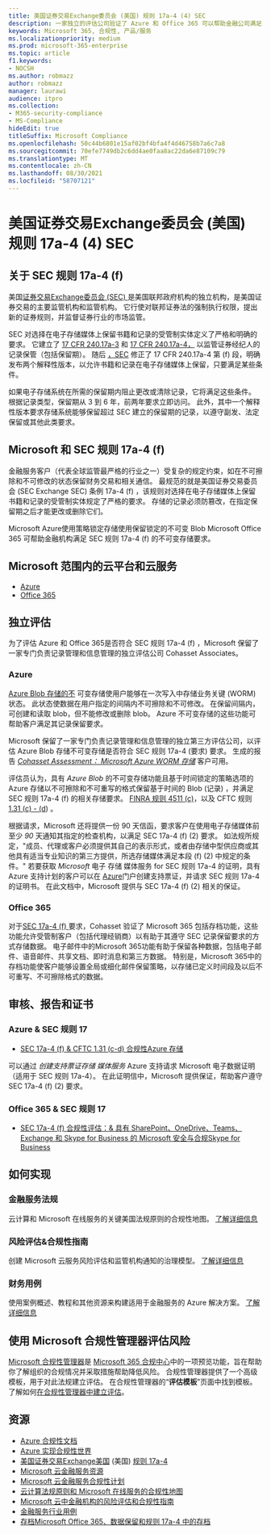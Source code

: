 ```yaml
---
title: 美国证券交易Exchange委员会 (美国) 规则 17a-4 (4) SEC
description: 一家独立的评估公司验证了 Azure 和 Office 365 可以帮助金融公司满足 SEC 规则 17a-4 (记录) 和不可变存储要求。
keywords: Microsoft 365, 合规性, 产品/服务
ms.localizationpriority: medium
ms.prod: microsoft-365-enterprise
ms.topic: article
f1.keywords:
- NOCSH
ms.author: robmazz
author: robmazz
manager: laurawi
audience: itpro
ms.collection:
- M365-security-compliance
- MS-Compliance
hideEdit: true
titleSuffix: Microsoft Compliance
ms.openlocfilehash: 50c44b6801e15af02bf4bfa4f4d46758b7a6c7a8
ms.sourcegitcommit: 70efe7749db2c6dd4ae0faa8ac22da6e87109c79
ms.translationtype: MT
ms.contentlocale: zh-CN
ms.lasthandoff: 08/30/2021
ms.locfileid: "58707121"
---
```

# <a name="securities-and-exchange-commission-sec-rule-17a-4f-united-states"></a>美国证券交易Exchange委员会 (美国) 规则 17a-4 (4) SEC

## <a name="about-sec-rule-17a-4f"></a>关于 SEC 规则 17a-4 (f) 

美国[证券交易Exchange委员会 (SEC) ](https://www.sec.gov/)是美国联邦政府机构的独立机构，是美国证券交易的主要监管机构和监管机构。 它行使对联邦证券法的强制执行权限，提出新的证券规则，并监督证券行业的市场监管。

SEC 对选择在电子存储媒体上保留书籍和记录的受管制实体定义了严格和明确的要求。 它建立了 [17 CFR 240.17a-3](https://www.govinfo.gov/app/details/CFR-2012-title17-vol3/CFR-2012-title17-vol3-sec240-17a-3) 和 [17 CFR 240.17a-4，](https://www.ecfr.gov/cgi-bin/text-idx?mc=true&node=pt17.4.240&rgn=div5#se17.4.240_117a_64) 以监管证券经纪人的记录保管（包括保留期）。 随后 [，SEC](https://www.sec.gov/rules/interp/34-47806.htm) 修正了 17 CFR 240.17a-4 第 (f) 段，明确发布两个解释性版本，以允许书籍和记录在电子存储媒体上保留，只要满足某些条件。

如果电子存储系统在所需的保留期内阻止更改或清除记录，它将满足这些条件。 根据记录类型，保留期从 3 到 6 年，前两年要求立即访问。 此外，其中一个解释性版本要求存储系统能够保留超过 SEC 建立的保留期的记录，以遵守副发、法定保留或其他此类要求。

## <a name="microsoft-and-sec-rule-17a-4f"></a>Microsoft 和 SEC 规则 17a-4 (f) 

金融服务客户（代表全球监管最严格的行业之一）受复杂的规定约束，如在不可擦除和不可修改的状态保留财务交易和相关通信。 最规范的就是美国证券交易委员会 (SEC Exchange SEC) 条例 17a-4 (f) ，该规则对选择在电子存储媒体上保留书籍和记录的受管制实体规定了严格的要求。 存储的记录必须防篡改，在指定保留期之后才能更改或删除它们。

Microsoft Azure使用策略锁定存储使用保留锁定的不可变 Blob Microsoft Office 365 可帮助金融机构满足 SEC 规则 17a-4 (f) 的不可变存储要求。

## <a name="microsoft-in-scope-cloud-platforms--services"></a>Microsoft 范围内的云平台和云服务

- [Azure](https://gallery.technet.microsoft.com/Overview-of-Azure-c1be3942)
- [Office 365](https://aka.ms/Office365ComplianceOfferings)

## <a name="independent-assessments"></a>独立评估

为了评估 Azure 和 Office 365是否符合 SEC 规则 17a-4 (f) ，Microsoft 保留了一家专门负责记录管理和信息管理的独立评估公司 Cohasset Associates。

### <a name="azure"></a>Azure

[Azure Blob 存储的不](/azure/storage/blobs/storage-blob-immutable-storage) 可变存储使用户能够在一次写入中存储业务关键 (WORM) 状态。 此状态使数据在用户指定的间隔内不可擦除和不可修改。 在保留间隔内，可创建和读取 blob，但不能修改或删除 blob。 Azure 不可变存储的这些功能可帮助客户满足其记录保留要求。

Microsoft 保留了一家专门负责记录管理和信息管理的独立第三方评估公司，以评估 Azure Blob 存储不可变存储是否符合 SEC 规则 17a-4 (要求) 要求。 生成的报告 *[Cohasset Assessment： Microsoft Azure WORM 存储](https://azure.microsoft.com/resources/azure-immutable-storage-assessment-for-sec-17a-4f-by-cohasset/)* 客户可用。

评估员认为，具有 *Azure Blob* 的不可变存储功能且基于时间锁定的策略选项的 Azure 存储以不可擦除和不可重写的格式保留基于时间的 Blob (记录) ，并满足 SEC 规则 17a-4 (f) 的相关存储要求。 [FINRA 规则 4511 (c)](offering-FINRA-4511.md)，以及 CFTC 规则 [1.31 (c) - (d](offering-cftc-1-31-us.md)) 。

根据请求，Microsoft 还将提供一份 90 天信函，要求客户在使用电子存储媒体前至少 *90* 天通知其指定的检查机构，以满足 SEC 17a-4 (f)  (2) 要求。 如法规所规定，"成员、代理或客户必须提供其自己的表示形式，或者由存储中型供应商或其他具有适当专业知识的第三方提供，所选存储媒体满足本段 (f)  (2) 中规定的条件。" 若要获取 *Microsoft* 电子 存储 媒体服务 for SEC 规则 17a-4 的证明，具有 Azure [](https://azure.microsoft.com/support/create-ticket/)支持计划的客户可以在 [Azure](https://azure.microsoft.com/support/plans/)门户创建支持票证，并请求 SEC 规则 17a-4 的证明书。 在此文档中，Microsoft 提供与 SEC 17a-4 (f)  (2) 相关的保证。

### <a name="office-365"></a>Office 365

对于[SEC 17a-4 (f) ](/microsoft-365/compliance/retention-regulatory-requirements#sec-17a-4f-finra-4511c-and-cftc-131c-d)要求，Cohasset 验证了 Microsoft 365 包括存档功能，这些功能允许受管制客户（包括代理经销商）以有助于其遵守 SEC 记录保留要求的方式存储数据。 电子邮件中的Microsoft 365功能有助于保留各种数据，包括电子邮件、语音邮件、共享文档、即时消息和第三方数据。 特别是，Microsoft 365中的存档功能使客户能够设置全局或细化邮件保留策略，以存储已定义时间段及以后不可重写、不可擦除格式的数据。

## <a name="audits-reports-and-certificates"></a>审核、报告和证书

### <a name="azure--sec-rule-17"></a>Azure & SEC 规则 17

- [SEC 17a-4 (f) & CFTC 1.31 (c-d) 合规性Azure 存储](https://azure.microsoft.com/resources/azure-immutable-storage-assessment-for-sec-17a-4f-by-cohasset/)

可以通过 *创建支持票证存储 媒体服务* Azure 支持请求 Microsoft 电子数据证明（适用于 SEC 规则 [](https://azure.microsoft.com/support/create-ticket/)17a-4）。 [](https://azure.microsoft.com/support/plans/) 在此证明信中，Microsoft 提供保证，帮助客户遵守 SEC 17a-4 (f)  (2) 要求。

### <a name="office-365--sec-rule-17"></a>Office 365 & SEC 规则 17

- [SEC 17a-4 (f) 合规性评估：& 具有 SharePoint、OneDrive、Teams、Exchange 和 Skype for Business 的 Microsoft 安全与合规Skype for Business](https://servicetrust.microsoft.com/ViewPage/TrustDocumentsV3?command=Download&downloadType=Document&downloadId=2dc92867-5f83-49d8-ad04-9e7295c9e40e&tab=7f51cb60-3d6c-11e9-b2af-7bb9f5d2d913&docTab=7f51cb60-3d6c-11e9-b2af-7bb9f5d2d913_FAQ_and_White_Papers)

## <a name="how-to-implement"></a>如何实现

### <a name="financial-services-regulation"></a>金融服务法规

云计算和 Microsoft 在线服务的关键美国法规原则的合规性地图。 [了解详细信息](https://servicetrust.microsoft.com/ViewPage/TrustDocuments?command=Download&downloadType=Document&downloadId=5b483567-00b0-4d86-96ae-ee887dadb61c&docTab=6d000410-c9e9-11e7-9a91-892aae8839ad_Compliance_Guides)

### <a name="risk-assessment--compliance-guide"></a>风险评估&合规性指南

创建 Microsoft 云服务风险评估和监管机构通知的治理模型。 [了解详细信息](https://servicetrust.microsoft.com/ViewPage/TrustDocuments?command=Download&downloadType=Document&downloadId=edee9b14-3661-4a16-ba83-c35caf672bd7&docTab=6d000410-c9e9-11e7-9a91-892aae8839ad_FAQ_and_White_Papers)

### <a name="financial-use-cases"></a>财务用例

使用案例概述、教程和其他资源来构建适用于金融服务的 Azure 解决方案。 [了解详细信息](/azure/industry/financial/)

## <a name="use-microsoft-compliance-manager-to-assess-your-risk"></a>使用 Microsoft 合规性管理器评估风险

[Microsoft 合规性管理器](/microsoft-365/compliance/compliance-manager)是 [Microsoft 365 合规中心](/microsoft-365/compliance/microsoft-365-compliance-center)中的一项预览功能，旨在帮助你了解组织的合规情况并采取措施帮助降低风险。 合规性管理器提供了一个高级模板，用于对此法规建立评估。 在合规性管理器的“**评估模板**”页面中找到模板。 了解如何[在合规性管理器中建立评估](/microsoft-365/compliance/compliance-manager-assessments)。

## <a name="resources"></a>资源

- [ Azure 合规性文档](/azure/compliance/)
- [ Azure 实现合规性世界](https://azure.microsoft.com/resources/azure-enables-a-world-of-compliance/)
- [美国证券交易Exchange美国](https://www.sec.gov/) (美国) [规则 17a-4](https://www.sec.gov/rules/final/34-38245.txt)
- [Microsoft 云金融服务资源](https://servicetrust.microsoft.com/viewpage/financialservicesoverview)
- [Microsoft 云金融服务合规性计划](https://aka.ms/FSCP-Print)
- [云计算法规原则和 Microsoft 在线服务的合规性地图](https://servicetrust.microsoft.com/ViewPage/TrustDocuments?command=Download&downloadType=Document&downloadId=5b483567-00b0-4d86-96ae-ee887dadb61c&docTab=6d000410-c9e9-11e7-9a91-892aae8839ad_Compliance_Guides)
- [Microsoft 云中金融机构的风险评估和合规性指南](https://azure.microsoft.com/resources/risk-assessment-and-compliance-guide-for-financial-institutions-in-the-microsoft-cloud-/)
- [金融服务行业用例](/azure/industry/financial/)
- [存档Microsoft Office 365、数据保留和规则 17a-4 中的存档](https://www.microsoft.com/microsoft-365/blog/2015/11/10/office-365-exchange-online-archiving-now-meets-sec-rule-17a-4-requirements/)
